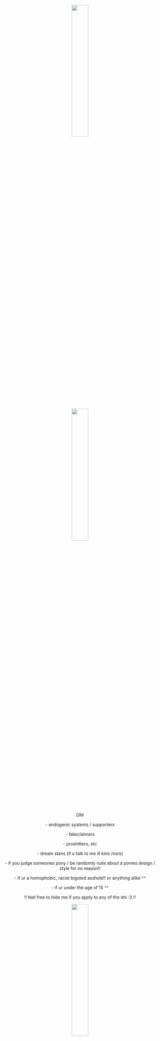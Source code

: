 <p align="center" width="400%">
    <img width="33%" src="https://cdn.discordapp.com/attachments/1128227441723314266/1130551195853914193/grey_gradient_1.png">
    
<p align="center" width="100%">
    <img width="33%" src="https://github.com/striderstyle/striderstyle/assets/159402904/171ee636-f49f-48f9-a1bd-d82b5b9950c5">

 <p align="center">
 DNI

 <p align="center">
 -  endogenic systems / supporters
      <p align="center">
 -  fakeclaimers
           <p align="center">
 -  proshitters, etc
                <p align="center">
 -  dream stans (if u talk to me ill kms /nsrs)
                     <p align="center">
 -  if you judge someones pony / be randomly rude about a ponies design / style for no reason!!
                          <p align="center">
 -  if ur a homophobic, racist bigoted asshole!! or anything alike ^^
                               <p align="center">
 -  if ur under the age of 15 ^^
 <p align="center">
 !! feel free to hide me if you apply to any of the dni :3 !!

<p align="center" width="100%">
    <img width="33%" src="https://i.pinimg.com/originals/9e/a8/9b/9ea89bd57315c693f415776cfb5a4ca1.gif">
</p>

                                   
 <p align="center">                                
BYI

 <p align="center">
-  please use tonetags with me if i don't know you that well or if we've just met !!
      <p align="center">
-  we have autism / adhd [both diagnosed professionaly /srs]
           <p align="center">
-  we are a system. we don't normally talk too much about it unless we're close with someone though 
                <p align="center">
-  we say RECLAIMABLE slurs but will stop if its against peoples boundaries
                                 <p align="center">
- very sensitive in terms of mean / hurtful comments so reminder to please use tonetags when joking around like that :)
                <p align="center">
                - if we don't reply to you then it's likely we're either asleep or afk. sometimes we may not reply entirely but i swear its just because we're probably busy
                                <p align="center">
                                - how we act really depends on how you may act towards us. if you're rude and insensitive we'll be rude and insensitive to you, you know what i mean right? :3 BUT normally we're actually really chill and wholesome, despite the fact that we say RECCLAAIMABLEEE slurs, sometimes, BUT JOKINGLY, it's never meant to be in mean way okaee
                 
</p>

<p align="center" width="100%">
    <img width="33%" src="https://78.media.tumblr.com/43067442e5f34e6d37b33716de2518fd/tumblr_onq1mrvjXL1sbfdvgo1_500.gif">
</p>
